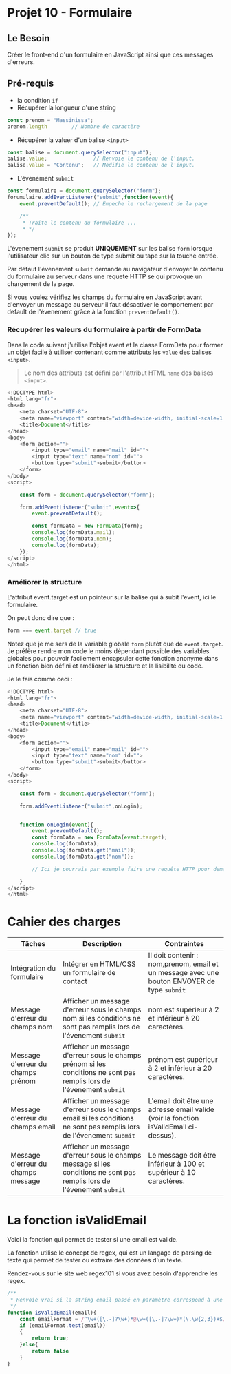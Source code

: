 # Projet 10 - Formulaire

## Le Besoin
Créer le front-end d'un formulaire en JavaScript ainsi que ces messages d'erreurs.

## Pré-requis
- la condition `if`
- Récupérer la longueur d'une string
```js
const prenom = "Massinissa";
prenom.length        // Nombre de caractère
```
- Récupérer la valuer d'un balise `<input>`
```js
const balise = document.querySelector("input");
balise.value;               // Renvoie le contenu de l'input.
balise.value = "Contenu";   // Modifie le contenu de l'input.
```
- L'évenement `submit`
```js
const formulaire = document.querySelector("form");
forumulaire.addEventListener("submit",function(event){
    event.preventDefault(); // Empeche le rechargement de la page

    /**
     * Traite le contenu du formulaire ...
     * */
});
```
L'évenement `submit` se produit **UNIQUEMENT** sur les balise `form` lorsque l'utilisateur clic sur un bouton de type submit ou tape sur la touche entrée.

Par défaut l'évenement `submit` demande au navigateur d'envoyer le contenu du formulaire au serveur dans une requete HTTP se qui provoque un chargement de la page. 

Si vous voulez vérifiez les champs du formulaire en JavaScript avant d'envoyer un message au serveur il faut désactiver le comportement par default de l'évenement grâce à la fonction `preventDefault()`.

### Récupérer les valeurs du formulaire à partir de FormData
Dans le code suivant j'utilise l'objet event et la classe FormData pour former un objet facile à utiliser contenant comme attributs les `value` des balises `<input>`.

> Le nom des attributs est défini par l'attribut HTML `name` des balises `<input>`.

```js
<!DOCTYPE html>
<html lang="fr">
<head>
    <meta charset="UTF-8">
    <meta name="viewport" content="width=device-width, initial-scale=1.0">
    <title>Document</title>
</head>
<body>
    <form action="">
        <input type="email" name="mail" id="">
        <input type="text" name="nom" id="">
        <button type="submit">submit</button>
    </form>
</body>
<script>

    const form = document.querySelector("form");

    form.addEventListener("submit",event=>{
        event.preventDefault();

        const formData = new FormData(form);
        console.log(formData.mail);
        console.log(formData.nom);
        console.log(formData);
    });
</script>
</html>
```

### Améliorer la structure

L'attribut event.target est un pointeur sur la balise qui à subit l'event, ici le formulaire.

On peut donc dire que :

```js
form === event.target // true
```

Notez que je me sers de la variable globale `form` plutôt que de `event.target`. Je préfère rendre mon code le moins dépendant possible des variables globales pour pouvoir facilement encapsuler cette fonction anonyme dans un fonction bien défini et améliorer la structure et la lisibilité du code.

Je le fais comme ceci :

```js
<!DOCTYPE html>
<html lang="fr">
<head>
    <meta charset="UTF-8">
    <meta name="viewport" content="width=device-width, initial-scale=1.0">
    <title>Document</title>
</head>
<body>
    <form action="">
        <input type="email" name="mail" id="">
        <input type="text" name="nom" id="">
        <button type="submit">submit</button>
    </form>
</body>
<script>

    const form = document.querySelector("form");

    form.addEventListener("submit",onLogin);


    function onLogin(event){
        event.preventDefault();
        const formData = new FormData(event.target);
        console.log(formData);
        console.log(formData.get("mail"));
        console.log(formData.get("nom"));

        // Ici je pourrais par exemple faire une requête HTTP pour demander un jeton d'authentification à mon serveur avec la fonction fetch().

    }
</script>
</html>
```

# Cahier des charges
|Tâches| Description | Contraintes |
|---|---|---|
| Intégration du formulaire | Intégrer en HTML/CSS un formulaire de contact | Il doit contenir : nom,prenom, email et un message avec une bouton ENVOYER de type `submit` |
| Message d'erreur du champs nom | Afficher un message d'erreur sous le champs nom si les conditions ne sont pas remplis lors de l'évenement `submit` | nom est supérieur à 2 et inférieur à 20 caractères. |
| Message d'erreur du champs prénom | Afficher un message d'erreur sous le champs prénom si les conditions ne sont pas remplis lors de l'évenement `submit` | prénom est supérieur à 2 et inférieur à 20 caractères. |
| Message d'erreur du champs email | Afficher un message d'erreur sous le champs email si les conditions ne sont pas remplis lors de l'évenement `submit` | L'email doit être une adresse email valide (voir la fonction isValidEmail ci-dessus). |
| Message d'erreur du champs message | Afficher un message d'erreur sous le champs message si les conditions ne sont pas remplis lors de l'évenement `submit` | Le message doit être inférieur à 100 et supérieur à 10 caractères.|

# La fonction isValidEmail
Voici la fonction qui permet de tester si une email est valide.

La fonction utilise le concept de regex, qui est un langage de parsing de texte qui permet de tester ou extraire des données d'un texte.

Rendez-vous sur le site web regex101 si vous avez besoin d'apprendre les regex.
```js
/**
 * Renvoie vrai si la string email passé en paramètre correspond à une adresse email valide.
 */
function isValidEmail(email){
    const emailFormat = /^\w+([\.-]?\w+)*@\w+([\.-]?\w+)*(\.\w{2,3})+$/; // Création d'un objet RegexExp
    if (emailFormat.test(email))
    {
        return true;
    }else{
        return false
    }
}
```
